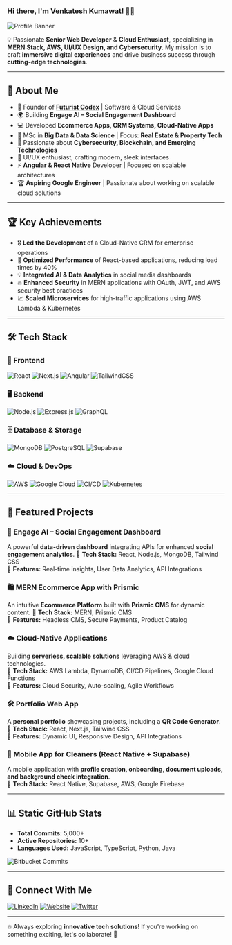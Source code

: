 ### Hi there, I'm **Venkatesh Kumawat**! 👋🚀  

![Profile Banner](https://avatars.githubusercontent.com/u/120731943?v=4)

💡 Passionate **Senior Web Developer** & **Cloud Enthusiast**, specializing in **MERN Stack, AWS, UI/UX Design, and Cybersecurity**. My mission is to craft **immersive digital experiences** and drive business success through **cutting-edge technologies**.

---

## 🚀 About Me
- 🏢 Founder of **[Futurist Codex](https://your-website-url.com)** | Software & Cloud Services
- 🌍 Building **Engage AI – Social Engagement Dashboard**
- 💻 Developed **Ecommerce Apps, CRM Systems, Cloud-Native Apps**
- 📜 MSc in **Big Data & Data Science** | Focus: **Real Estate & Property Tech**
- 🔐 Passionate about **Cybersecurity, Blockchain, and Emerging Technologies**
- 🎨 UI/UX enthusiast, crafting modern, sleek interfaces
- ⚡ **Angular & React Native** Developer | Focused on scalable architectures
- 🏆 **Aspiring Google Engineer** | Passionate about working on scalable cloud solutions

---

## 🏆 Key Achievements
- 🎖️ **Led the Development** of a Cloud-Native CRM for enterprise operations
- 🚀 **Optimized Performance** of React-based applications, reducing load times by 40%
- 💡 **Integrated AI & Data Analytics** in social media dashboards
- 🔥 **Enhanced Security** in MERN applications with OAuth, JWT, and AWS security best practices
- 📈 **Scaled Microservices** for high-traffic applications using AWS Lambda & Kubernetes

---

## 🛠️ Tech Stack

### **🚀 Frontend**
![React](https://img.shields.io/badge/React-61DAFB?style=for-the-badge&logo=react&logoColor=white)
![Next.js](https://img.shields.io/badge/Next.js-000000?style=for-the-badge&logo=next.js&logoColor=white)
![Angular](https://img.shields.io/badge/Angular-DD0031?style=for-the-badge&logo=angular&logoColor=white)
![TailwindCSS](https://img.shields.io/badge/TailwindCSS-38B2AC?style=for-the-badge&logo=tailwind-css&logoColor=white)

### **🖥️ Backend**
![Node.js](https://img.shields.io/badge/Node.js-339933?style=for-the-badge&logo=node.js&logoColor=white)
![Express.js](https://img.shields.io/badge/Express.js-000000?style=for-the-badge&logo=express&logoColor=white)
![GraphQL](https://img.shields.io/badge/GraphQL-E10098?style=for-the-badge&logo=graphql&logoColor=white)

### **🗄️ Database & Storage**
![MongoDB](https://img.shields.io/badge/MongoDB-47A248?style=for-the-badge&logo=mongodb&logoColor=white)
![PostgreSQL](https://img.shields.io/badge/PostgreSQL-316192?style=for-the-badge&logo=postgresql&logoColor=white)
![Supabase](https://img.shields.io/badge/Supabase-3ECF8E?style=for-the-badge&logo=supabase&logoColor=white)

### **☁️ Cloud & DevOps**
![AWS](https://img.shields.io/badge/AWS-232F3E?style=for-the-badge&logo=amazon-aws&logoColor=white)
![Google Cloud](https://img.shields.io/badge/GoogleCloud-4285F4?style=for-the-badge&logo=google-cloud&logoColor=white)
![CI/CD](https://img.shields.io/badge/CI/CD-4285F4?style=for-the-badge&logo=github-actions&logoColor=white)
![Kubernetes](https://img.shields.io/badge/Kubernetes-326CE5?style=for-the-badge&logo=kubernetes&logoColor=white)

---

## 📌 Featured Projects

### 🚀 Engage AI – Social Engagement Dashboard
A powerful **data-driven dashboard** integrating APIs for enhanced **social engagement analytics**. 
🔹 **Tech Stack:** React, Node.js, MongoDB, Tailwind CSS  
🔹 **Features:** Real-time insights, User Data Analytics, API Integrations  

### 🛍️ MERN Ecommerce App with Prismic
An intuitive **Ecommerce Platform** built with **Prismic CMS** for dynamic content. 
🔹 **Tech Stack:** MERN, Prismic CMS  
🔹 **Features:** Headless CMS, Secure Payments, Product Catalog  

### ☁️ Cloud-Native Applications
Building **serverless, scalable solutions** leveraging AWS & cloud technologies.  
🔹 **Tech Stack:** AWS Lambda, DynamoDB, CI/CD Pipelines, Google Cloud Functions  
🔹 **Features:** Cloud Security, Auto-scaling, Agile Workflows  

### 🛠️ Portfolio Web App
A **personal portfolio** showcasing projects, including a **QR Code Generator**.  
🔹 **Tech Stack:** React, Next.js, Tailwind CSS  
🔹 **Features:** Dynamic UI, Responsive Design, API Integrations  

### 📱 Mobile App for Cleaners (React Native + Supabase)
A mobile application with **profile creation, onboarding, document uploads, and background check integration**.  
🔹 **Tech Stack:** React Native, Supabase, AWS, Google Firebase  

---

## 📊 Static GitHub Stats
- **Total Commits:** 5,000+
- **Active Repositories:** 10+
- **Languages Used:** JavaScript, TypeScript, Python, Java

![Bitbucket Commits](https://img.shields.io/badge/Bitbucket%20Commits-5000%2B-blue?style=for-the-badge&logo=bitbucket)


---

## 🎯 Connect With Me

[![LinkedIn](https://img.shields.io/badge/LinkedIn-0077B5?style=for-the-badge&logo=linkedin&logoColor=white)](https://www.linkedin.com/in/venkatesh-kumawat-b2833a12b/)
[![Website](https://img.shields.io/badge/Website-FF5733?style=for-the-badge&logo=google-chrome&logoColor=white)](https://your-website-url.com)
[![Twitter](https://img.shields.io/badge/Twitter-1DA1F2?style=for-the-badge&logo=twitter&logoColor=white)](https://twitter.com/your-profile)

---

🔥 Always exploring **innovative tech solutions**! If you're working on something exciting, let's collaborate! 🚀
